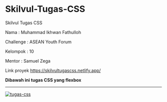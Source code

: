 # Skilvul-Tugas-CSS
Skilvul Tugas CSS

<p>Nama : Muhammad Ikhwan Fathulloh</p>
<p>Challenge : ASEAN Youth Forum</p>
<p>Kelompok : 10</p>
<p>Mentor : Samuel Zega</p>

Link proyek
https://skilvultugascss.netlify.app/

<b>Dibawah ini tugas CSS yang flexbox</b>
<hr>
<a href="https://ibb.co/5nztCKs"><img src="https://i.ibb.co/z7LjC6P/tugas-css.png" alt="tugas-css" border="0"></a>

